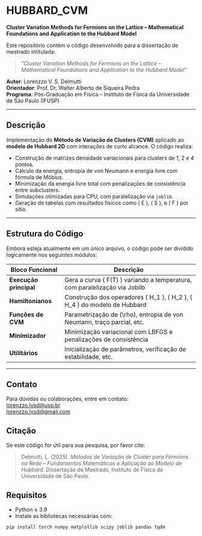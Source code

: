 # HUBBARD_CVM

**Cluster Variation Methods for Fermions on the Lattice – Mathematical Foundations and Application to the Hubbard Model**

Este repositório contém o código desenvolvido para a dissertação de mestrado intitulada:

> _"Cluster Variation Methods for Fermions on the Lattice – Mathematical Foundations and Application to the Hubbard Model"_

**Autor**: Lorenzzo V. S. Delmutti  
**Orientador**: Prof. Dr. Walter Alberto de Siqueira Pedra  
**Programa**: Pós-Graduação em Física – Instituto de Física da Universidade de São Paulo (IFUSP)

---

## Descrição

Implementação do **Método de Variação de Clusters (CVM)** aplicado ao **modelo de Hubbard 2D** com interações de curto alcance. O código realiza:

- Construção de matrizes densidade variacionais para clusters de 1, 2 e 4 pontos.
- Cálculo da energia, entropia de von Neumann e energia livre com fórmula de Möbius.
- Minimização da energia livre total com penalizações de consistência entre subclusters.
- Simulações otimizadas para CPU, com paralelização via `joblib`.
- Geração de tabelas com resultados físicos como \( E \), \( S \), e \( F \) por sítio.

---

## Estrutura do Código

Embora esteja atualmente em um único arquivo, o código pode ser dividido logicamente nos seguintes módulos:

| Bloco Funcional              | Descrição                                                                 |
|-----------------------------|---------------------------------------------------------------------------|
| **Execução principal**       | Gera a curva \( F(T) \) variando a temperatura, com paralelização via Joblib |
| **Hamiltonianos**            | Construção dos operadores \( H_1 \), \( H_2 \), \( H_4 \) do modelo de Hubbard |
| **Funções de CVM**           | Parametrização de \(\rho\), entropia de von Neumann, traço parcial, etc. |
| **Minimizador**              | Minimização variacional com LBFGS e penalizações de consistência         |
| **Utilitários**              | Inicialização de parâmetros, verificação de estabilidade, etc.           |

---




## Contato

Para dúvidas ou colaborações, entre em contato:  
lorenzzo.lvsd@usp.br  
lorenzzo.lvsd@gmail.com



## Citação

Se este código for útil para sua pesquisa, por favor cite:

> Delmutti, L. (2025). _Métodos de Variação de Cluster para Férmions na Rede – Fundamentos Matemáticos e Aplicação ao Modelo de Hubbard_. Dissertação de Mestrado, Instituto de Física da Universidade de São Paulo.


## Requisitos

- Python ≥ 3.9  
- Instale as bibliotecas necessárias com:

```bash
pip install torch numpy matplotlib scipy joblib pandas tqdm

